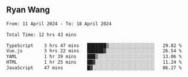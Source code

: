 ## Ryan Wang

<!--START_SECTION:waka-->

```txt
From: 11 April 2024 - To: 18 April 2024

Total Time: 12 hrs 43 mins

TypeScript    3 hrs 47 mins   ███████▒░░░░░░░░░░░░░░░░░   29.82 %
Vue.js        3 hrs 22 mins   ██████▓░░░░░░░░░░░░░░░░░░   26.54 %
YAML          1 hr 39 mins    ███▒░░░░░░░░░░░░░░░░░░░░░   13.06 %
HTML          1 hr 25 mins    ██▓░░░░░░░░░░░░░░░░░░░░░░   11.24 %
JavaScript    47 mins         █▓░░░░░░░░░░░░░░░░░░░░░░░   06.27 %
```

<!--END_SECTION:waka-->
